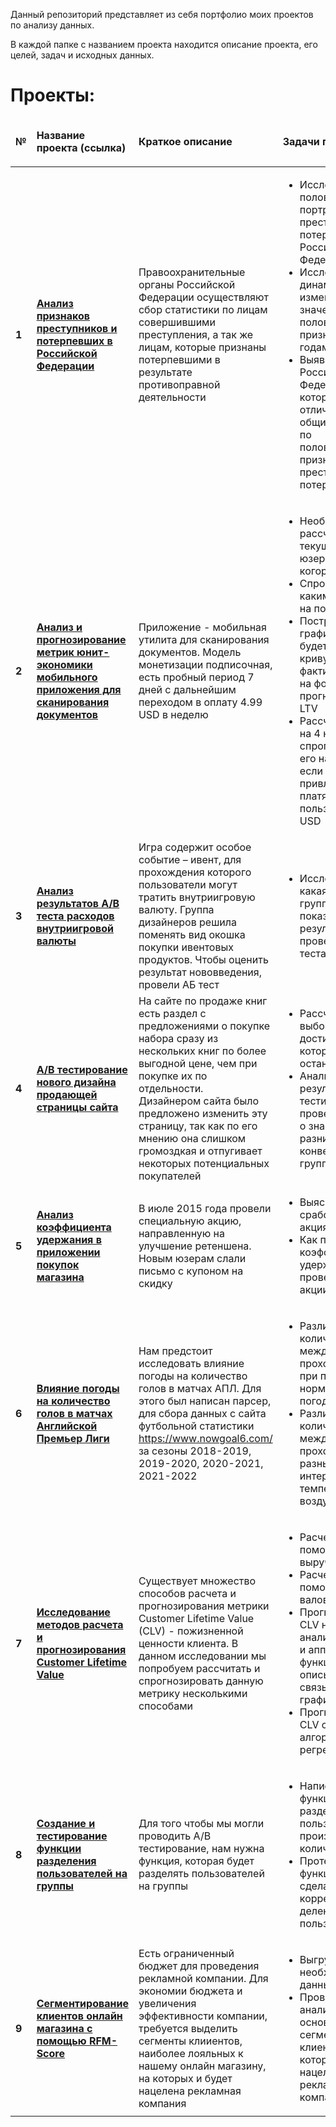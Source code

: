 <p>Данный репозиторий представляет из себя портфолио моих проектов по анализу данных.</p>
<p>В каждой папке с названием проекта находится описание проекта, его целей, задач и исходных данных.</p>
<h1>Проекты:</h1>
<table>
	<thead>
		<tr>
		<td><b>№</b></td>
		<td><p><b>Название проекта (ссылка)</b></p></td>
		<td><p><b>Краткое описание</b></p></td>
		<td><p><b>Задачи проекта</b></p></td>
		<td><p><b>Навыки и инструменты</b></p></td>
		</tr>
	</thead>
	<tbody>
		<tr>
			<td><b>1</b></td>
			<td><a href="https://github.com/MaksimPerepeliuk/data_analysis/blob/main/rus_offenders_victims_profiles/rus_offenders_victims_profiles.ipynb" target="_blank"><b>Анализ признаков преступников и потерпевших в Российской Федерации</b></a></td>
			<td>Правоохранительные органы Российской Федерации осуществляют сбор статистики по лицам совершившими преступления, а так же лицам, которые признаны потерпевшими в результате противоправной деятельности</td>
			<td> 
				<ul>
					<li>Исследовать половозрастной портрет преступников и потерпевших в Российской Федерации</li>
					<li>Исследовать динамику изменения значений половозрастных признаков по годам</li>
					<li>Выявить регионы Российской Федерации, которые отличаются от общих тенденций по половозрастным признакам преступников и потерпевших</li>
				</ul>
			</td>
			<td>pandas, numpy, matplotlib, scipy, seaborn, когортный анализ, проверка гипотез</td>
		</tr>
		<tr>
			<td><b>2</b></td>
			<td><a href="https://github.com/MaksimPerepeliuk/data_analysis/blob/main/mobile_scan_app_product_analysis/mobile_scan_app_product_analysis.ipynb" target="_blank"><b>Анализ и прогнозирование метрик юнит-экономики мобильного приложения для сканирования документов</b></a></td>
			<td>Приложение - мобильная утилита для сканирования документов. Модель монетизации подписочная, есть пробный период 7 дней с дальнейшим переходом в оплату 4.99 USD в неделю</td>
			<td>
				<ul>
					<li>Необходимо рассчитать текущий LTV юзера, используя когортный анализ</li>
					<li>Спрогнозировать, каким будет LTV на полгода</li>
					<li>Построить график, который будет отображать кривую фактического LTV на фоне кривой прогнозируемого LTV</li>
					<li>Рассчитать ROMI на 4 недели и спрогнозировать его на полгода, если стоимость привлечения платящего пользователя 6 USD</li>
				</ul>
			</td>
			<td>pandas, numpy, matplotlib, scipy, seaborn, когортный анализ, продуктовый анализ</td>
		</tr>
		<tr>
			<td><b>3</b></td>
			<td><a href="https://github.com/MaksimPerepeliuk/data_analysis/blob/main/ab_test_analysis_game_currency_spending/ab_test_gamedev.ipynb" target="_blank"><b>Анализ результатов A/B теста расходов внутриигровой валюты</b></a></td>
			<td>Игра содержит особое событие – ивент, для прохождения которого пользователи могут тратить внутриигровую валюту. Группа дизайнеров решила поменять вид окошка покупки ивентовых продуктов. Чтобы оценить результат нововведения, провели АБ тест</td>
			<td><ul><li>Исследовать какая из A/B групп лучше себя показала по результатам проведенного теста</li></ul></td>
			<td>pandas, numpy, matplotlib, scipy, seaborn, A/B тестирование, проверка гипотез</td>
		</tr>
		<tr>
			<td><b>4</b></td>
			<td><a href="https://github.com/MaksimPerepeliuk/data_analysis/blob/main/ab_test_website_design/ab_test_website_design.ipynb" target="_blank"><b>A/B тестирование нового дизайна продающей страницы сайта</b></a></td>
			<td>На сайте по продаже книг есть раздел с предложениями о покупке набора сразу из нескольких книг по более выгодной цене, чем при покупке их по отдельности.<br> Дизайнером сайта было предложено изменить эту страницу, так как по его мнению она слишком громоздкая и отпугивает некоторых потенциальных покупателей</td>
			<td><ul><li>Рассчет размера выборки, по достижению которой мы остановим тест;</li><li>Анализ результатов A/B тестирования и проверка гипотез о значимой разнице конверсий в группах теста.</li></ul></td>
			<td>pandas, numpy, seaborn, statsmodels, A/B тестирование, проверка гипотез</td>
		</tr>
		<tr>
			<td><b>5</b></td>
			<td><a href="https://github.com/MaksimPerepeliuk/data_analysis/blob/main/retention_rate_store_app/retention_rate_store_app.ipynb" target="_blank"><b>Анализ коэффициента удержания в приложении покупок магазина</b></a></td>
			<td>В июле 2015 года провели специальную акцию, направленную на улучшение ретеншена. Новым юзерам слали письмо с купоном на скидку</td>
			<td>
				<ul>
					<li>Выяснить, сработала ли акция?</li>
					<li>Как повел себя коэффициент удержания после проведения акции?</li>
				</ul>
			</td>
			<td>pandas, numpy, matplotlib, когортный анализ, продуктовый анализ</td>
		</tr>
		<tr>
			<td><b>6</b></td>
			<td><a href="https://github.com/MaksimPerepeliuk/data_analysis/blob/main/football_weather_analysis/football_weather_analysis.ipynb" target="_blank"><b>Влияние погоды на количество голов в матчах Английской Премьер Лиги</b></a></td>
			<td>Нам предстоит исследовать влияние погоды на количество голов в матчах АПЛ. Для этого был написан парсер, для сбора данных с сайта футбольной статистики <a href="https://www.nowgoal6.com/">https://www.nowgoal6.com/</a> за сезоны 2018-2019, 2019-2020, 2020-2021, 2021-2022</td>
			<td>
				<ul>
					<li>Различие количества голов между матчами проходившими при плохой и нормальной погоде</li>
					<li>Различие количества голов между матчами проходившими в разные интервалы температур воздуха</li>
				</ul>
			</td>
			<td>pandas, numpy, matplotlib, seaborn, scipy, множественные проверки гипотез</td>
		</tr>
		<tr>
			<td><b>7</b></td>
			<td><a href="https://github.com/MaksimPerepeliuk/data_analysis/blob/main/ltv_calc_and_forecasting/ltv_calc_and_forecasting.ipynb" target="_blank"><b>Исследование методов расчета и прогнозирования Customer Lifetime Value</b></a></td>
			<td>Существует множество способов расчета и прогнозирования метрики Customer Lifetime Value (CLV) - пожизненной ценности клиента. В данном исследовании мы попробуем рассчитать и спрогнозировать данную метрику несколькими способами</td>
			<td>
				<ul>
					<li>Расчет CLV с помощью выручки</li>
					<li>Расчет CLV с помощью валовой прибыли</li>
					<li>Прогнозирование CLV на основе анализа графика и аппроксимации функции, описывающей связь на данном графике</li>
					<li>Прогнозирование CLV с помощью алгоритмов регрессии</li>
				</ul>
			</td>
			<td>pandas, numpy, matplotlib, scipy, sklearn, CatBoost</td>
		</tr>
		<tr>
			<td><b>8</b></td>
			<td><a href="https://github.com/MaksimPerepeliuk/data_analysis/blob/main/split_func_test/split_func_test.ipynb" target="_blank"><b>Создание и тестирование функции разделения пользователей на группы</b></a></td>
			<td>Для того чтобы мы могли проводить A/B тестирование, нам нужна функция, которая будет разделять пользователей на группы</td>
			<td>
				<ul>
					<li>Написать функцию разделения пользователей на произвольное количество групп</li>
					<li>Протестировать функцию и сделать вывод о корректности деления пользователей</li>
				</ul>
			</td>
			<td>pandas, numpy, seaborn, scipy</td>
		</tr>
		<tr>
			<td><b>9</b></td>
			<td><a href="https://github.com/MaksimPerepeliuk/data_analysis/blob/main/clients_clustering_for_marketing/clients_clustering_for_marketing.ipynb" target="_blank"><b>Сегментирование клиентов онлайн магазина с помощью RFM-Score</b></a></td>
			<td>Есть ограниченный бюджет для проведения рекламной компании. Для экономии бюджета и увеличения эффективности компании, требуется выделить сегменты клииентов, наиболее лояльных к нашему онлайн магазину, на которых и будет нацелена рекламная компания</td>
			<td>
				<ul>
					<li>Выгрузить необходимые данные из БД</li>
					<li>Провести RFM анализ и на его основе выделить сегменты клиентов, на которые будет нацелена рекламная компания</li>
				</ul>
			</td>
			<td>pandas, numpy, matplotlib, sqlalchemy, PostgreSQL</td>
		</tr>
	</tbody>
</table>
